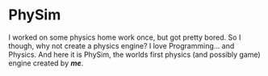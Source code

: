 # PhySim

I worked on some physics home work once, but got pretty bored. So I though, why not create a physics engine? I love Programming... and Physics. And here it is PhySim, the worlds first physics (and possibly game) engine created by ***me***.
